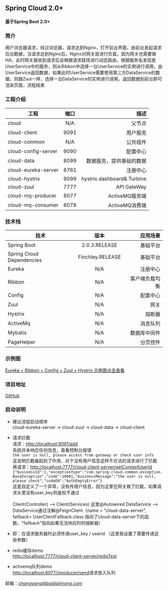 ## Spring Cloud 2.0+ #
#### 基于Spring Boot 2.0+ ####
### 简介 ####
用户浏览器请求，经过浏览器，请求达到Nginx，打开前台界面，由前台发起请求后台数据，当请求达到Nginx后，Nginx对网关层进行负载，因为网关也需要做HA，此时网关接收到请求后会根据请求路径进行动态路由，根据服务名发现是UserService中的服务，则从Ribbon中选择一台UserService的实例进行调用，由UserService返回数据，如果此时UserService需要使用第三方DataService的数据，则跟Zuul一样，选择一台DataService的实例进行调用，返回数据到前台即可渲染页面，流程结束<br/>
### 工程介绍 ###
工程|端口|描述
---|:--:|---:
cloud|N/A|父节点
cloud-client|9091|用户服务
cloud-common|N/A|公共组件
cloud-config-server|9090|配置中心
cloud-data|8099|数据服务，提供基础的数据
cloud-eureka-server|8761|注册中心
cloud-hystrix|9099|hystrix dashboard& Turbine
cloud-zuul|7777|API GateWay
cloud-mq-producer|8077|ActiveMQ服务端
cloud-mq-consumer|8078|ActiveMQ消费端

### 技术栈 ###
技术|版本|应用场景
---|:--:|---:
Spring Boot|2.0.3.RELEASE|基础平台
Spring Cloud Dependencies|Finchley.RELEASE|基础平台
Eureka|N/A|注册中心
Ribbon|N/A|客户端负载均衡
Config|N/A|配置中心
Zuul|N/A|网关
Hystrix|N/A|熔断器
ActiveMq|N/A|消息队列
Mybatis|N/A|数据库中间件
PageHelper|N/A|分页控件

### 示例图 ###
[Eureka + Ribbon + Config + Zuul + Hystrix 示例图点击查看](https://images.hzmedia.com.cn/xiandu/springcloud_921/Images/t10-1.jpg?v=20180921165736)

### 项目地址 ###
[GitHub](https://github.com/FrankCy/cloud.git)

### 启动说明 ###
- 建议流程启动顺序 <br/>
cloud-eureka-server -> cloud-zuul -> cloud-data -> cloud-client

- 请求拦截 <br/>
请求：[http://localhost:9091/add](http://localhost:9091/add) <br/>
系统并未响应任何信息，查看控制台报错<br/>
```the user is null, please access from gateway or check user info``` <br/>
这说明拦截器起到了作用，对于没有用户信息这样不合法的请求进行了拦截<br/>
再请求：[http://localhost:7777/cloud-client-server/getContextUserId](http://localhost:7777/cloud-client-server/getContextUserId) <br/>
```{"businessId":1,"exceptionType":"com.spring.cloud.common.exception.BaseException","code":10001,"businessMessage":"the user is null, please check","codeEN":"AuthEmptyError"}``` <br/>
这是自定义了一个异常，没有传用户信息，因为这里在网关做了拦截，如果请求头里没有user_key则鉴权不通过<br/><br/>
Client(Controller) --> Client(Services) 这里@Autowired DataService --> DataService通过注解@FeignClient（name = "cloud-data-server", fallback= UserClientFallback.class 指向了cloud-data-server下的函数，"fallback"指向如果无法响应时的熔断器）
- 即：在请求服务器时必须传递user_key / userid （这里我设置了需要传递这些参数）

- redis缓存demo <br/>
[http://localhost:7777/cloud-client-server/redisTest](http://localhost:7777/cloud-client-server/redisTest)

- activemq队列demo <br/>
[http://localhost:8077//producer/send](http://localhost:8077//producer/send)请求放入队列

邮箱：*changyang@baidajinrong.com*